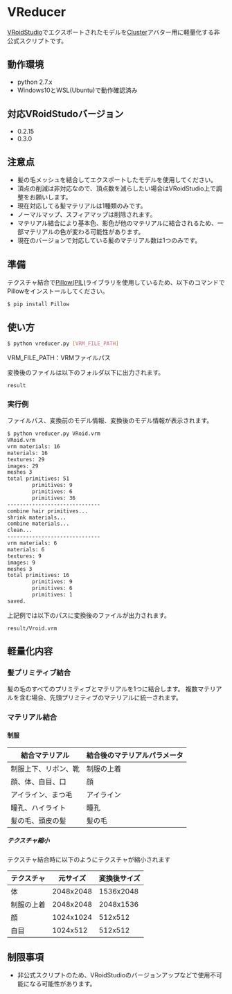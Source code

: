 # VReducer
[VRoidStudio](https://vroid.pixiv.net/)でエクスポートされたモデルを[Cluster](https://cluster.mu/)アバター用に軽量化する非公式スクリプトです。


## 動作環境
* python 2.7.x
* Windows10とWSL(Ubuntu)で動作確認済み

## 対応VRoidStudoバージョン
* 0.2.15
* 0.3.0

## 注意点
* 髪の毛メッシュを結合してエクスポートしたモデルを使用してください。
* 頂点の削減は非対応なので、頂点数を減らしたい場合はVRoidStudio上で調整をお願いします。
* 現在対応してる髪マテリアルは1種類のみです。
* ノーマルマップ、スフィアマップは削除されます。
* マテリアル結合により基本色、影色が他のマテリアルに結合されるため、一部マテリアルの色が変わる可能性があります。
* 現在のバージョンで対応している髪のマテリアル数は1つのみです。

## 準備
テクスチャ結合で[Pillow(PIL)](https://github.com/python-pillow/Pillow)ライブラリを使用しているため、以下のコマンドでPillowをインストールしてください。
```
$ pip install Pillow
```

## 使い方
```bash
$ python vreducer.py [VRM_FILE_PATH]
```
VRM_FILE_PATH：VRMファイルパス

変換後のファイルは以下のフォルダ以下に出力されます。
```
result
```

### 実行例
ファイルパス、変換前のモデル情報、変換後のモデル情報が表示されます。
```bash
$ python vreducer.py VRoid.vrm
VRoid.vrm
vrm materials: 16
materials: 16
textures: 29
images: 29
meshes 3
total primitives: 51
        primitives: 9
        primitives: 6
        primitives: 36
------------------------------
combine hair primitives...
shrink materials...
combine materials...
clean...
------------------------------
vrm materials: 6
materials: 6
textures: 9
images: 9
meshes 3
total primitives: 16
        primitives: 9
        primitives: 6
        primitives: 1
saved.
```
上記例では以下のパスに変換後のファイルが出力されます。
```
result/Vroid.vrm
```

## 軽量化内容
### 髪プリミティブ結合
髪の毛のすべてのプリミティブとマテリアルを1つに結合します。
複数マテリアルを含む場合、先頭プリミティブのマテリアルに統一されます。

### マテリアル結合
#### 制服
| 結合マテリアル | 結合後のマテリアルパラメータ |
| -------------- | ------------------ | 
| 制服上下、リボン、靴 | 制服の上着 |
| 顔、体、白目、口 | 顔 |
| アイライン、まつ毛 | アイライン |
| 瞳孔、ハイライト | 瞳孔 |
| 髪の毛、頭皮の髪 | 髪の毛 |

##### テクスチャ縮小
テクスチャ結合時に以下のようにテクスチャが縮小されます

| テクスチャ | 元サイズ | 変換後サイズ |
| ---------- | -------- | ------------ | 
| 体 | 2048x2048 | 1536x2048 |
| 制服の上着 | 2048x2048 | 2048x1536 |
| 顔 | 1024x1024 | 512x512 |
| 白目 | 1024x512 | 512x512 |


## 制限事項
* 非公式スクリプトのため、VRoidStudioのバージョンアップなどで使用不可能になる可能性があります。
